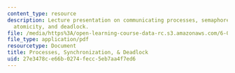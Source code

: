 ```yaml
---
content_type: resource
description: Lecture presentation on communicating processes, semaphores, synchronization,
  atomicity, and deadlock.
file: /media/https%3A/open-learning-course-data-rc.s3.amazonaws.com/6-004-computation-structures-spring-2009/27e3478ce66b0274fecc5eb7aa4f7ed6_MIT6_004s09_lec21.pdf
file_type: application/pdf
resourcetype: Document
title: Processes, Synchronization, & Deadlock
uid: 27e3478c-e66b-0274-fecc-5eb7aa4f7ed6
---
```

